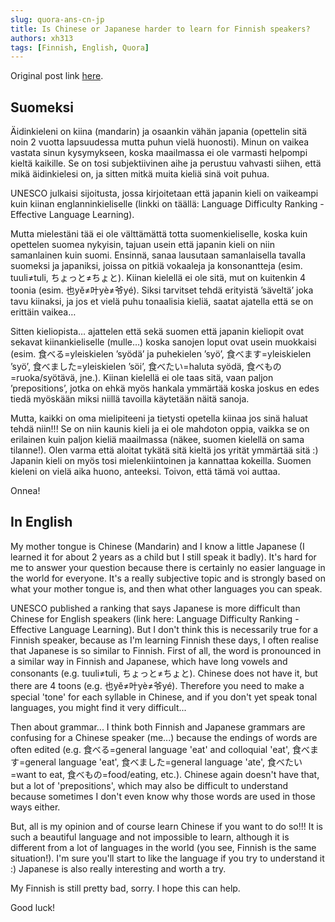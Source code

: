 ```yaml
---
slug: quora-ans-cn-jp
title: Is Chinese or Japanese harder to learn for Finnish speakers?
authors: xh313
tags: [Finnish, English, Quora]
---
```

Original post link [here](https://qr.ae/pvHn6B).

## Suomeksi
Äidinkieleni on kiina (mandarin) ja osaankin vähän japania (opettelin sitä noin 2 vuotta lapsuudessa mutta puhun vielä huonosti). Minun on vaikea vastata sinun kysymykseen, koska maailmassa ei ole varmasti helpompi kieltä kaikille. Se on tosi subjektiivinen aihe ja perustuu vahvasti siihen, että mikä äidinkielesi on, ja sitten mitkä muita kieliä sinä voit puhua.
<!--truncate-->

UNESCO julkaisi sijoitusta, jossa kirjoitetaan että japanin kieli on vaikeampi kuin kiinan englanninkieliselle (linkki on täällä: Language Difficulty Ranking - Effective Language Learning).

Mutta mielestäni tää ei ole välttämättä totta suomenkieliselle, koska kuin opettelen suomea nykyisin, tajuan usein että japanin kieli on niin samanlainen kuin suomi. Ensinnä, sanaa lausutaan samanlaisella tavalla suomeksi ja japaniksi, joissa on pitkiä vokaaleja ja konsonantteja (esim. tuuli≠tuli, ちょっと≠ちょと). Kiinan kielellä ei ole sitä, mut on kuitenkin 4 toonia (esim. 也yě≠叶yè≠爷yé). Siksi tarvitset tehdä erityistä ’säveltä’ joka tavu kiinaksi, ja jos et vielä puhu tonaalisia kieliä, saatat ajatella että se on erittäin vaikea…

Sitten kieliopista… ajattelen että sekä suomen että japanin kieliopit ovat sekavat kiinankieliselle (mulle…) koska sanojen loput ovat usein muokkaisi (esim. 食べる=yleiskielen ’syödä’ ja puhekielen ’syö’, 食べます=yleiskielen ’syö’, 食べました=yleiskielen ’söi’, 食べたい=haluta syödä, 食べもの=ruoka/syötävä, jne.). Kiinan kielellä ei ole taas sitä, vaan paljon ’prepositions’, jotka on ehkä myös hankala ymmärtää koska joskus en edes tiedä myöskään miksi niillä tavoilla käytetään näitä sanoja.

Mutta, kaikki on oma mielipiteeni ja tietysti opetella kiinaa jos sinä haluat tehdä niin!!! Se on niin kaunis kieli ja ei ole mahdoton oppia, vaikka se on erilainen kuin paljon kieliä maailmassa (näkee, suomen kielellä on sama tilanne!). Olen varma että aloitat tykätä sitä kieltä jos yrität ymmärtää sitä :) Japanin kieli on myös tosi mielenkiintoinen ja kannattaa kokeilla.
Suomen kieleni on vielä aika huono, anteeksi. Toivon, että tämä voi auttaa.

Onnea!

## In English
My mother tongue is Chinese (Mandarin) and I know a little Japanese (I learned it for about 2 years as a child but I still speak it badly). It's hard for me to answer your question because there is certainly no easier language in the world for everyone. It's a really subjective topic and is strongly based on what your mother tongue is, and then what other languages you can speak.

UNESCO published a ranking that says Japanese is more difficult than Chinese for English speakers (link here: Language Difficulty Ranking - Effective Language Learning).
But I don't think this is necessarily true for a Finnish speaker, because as I'm learning Finnish these days, I often realise that Japanese is so similar to Finnish. First of all, the word is pronounced in a similar way in Finnish and Japanese, which have long vowels and consonants (e.g. tuuli≠tuli, ちょっと≠ちょと). Chinese does not have it, but there are 4 toons (e.g. 也yě≠叶yè≠爷yé). Therefore you need to make a special 'tone' for each syllable in Chinese, and if you don't yet speak tonal languages, you might find it very difficult...

Then about grammar... I think both Finnish and Japanese grammars are confusing for a Chinese speaker (me...) because the endings of words are often edited (e.g. 食べる=general language 'eat' and colloquial 'eat', 食べます=general language 'eat', 食べました=general language 'ate', 食べたい=want to eat, 食べもの=food/eating, etc.). Chinese again doesn't have that, but a lot of 'prepositions', which may also be difficult to understand because sometimes I don't even know why those words are used in those ways either.

But, all is my opinion and of course learn Chinese if you want to do so!!! It is such a beautiful language and not impossible to learn, although it is different from a lot of languages in the world (you see, Finnish is the same situation!). I'm sure you'll start to like the language if you try to understand it :) Japanese is also really interesting and worth a try.

My Finnish is still pretty bad, sorry. I hope this can help.

Good luck!

